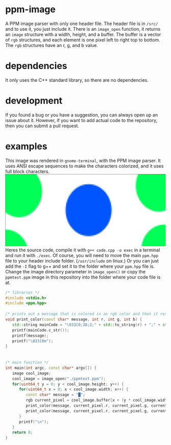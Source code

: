 # ppm-image
A PPM image parser with only one header file. The header file is in `/src/` and to use it, you just include it.
There is an `image_open` function, it returns an `image` structure with a width, height, and a buffer. The buffer is a vector of `rgb`  structures, and each element is one pixel left to right top to bottom. The `rgb` structures have an r, g, and b value.
# dependencies
It only uses the C++ standard library, so there are no dependencies.
# development
If you found a bug or you have a suggestion, you can always open up an issue about it. However, if you want to add actual code to the repository, then you can submit a pull request.
# examples
This image was rendered in `gnome-terminal`, with the PPM image parser. It uses ANSI escape sequences to make the characters colorized, and it uses full block characters.
![Screenshot](./examples/asciiexample.png)
Heres the source code, compile it with `g++ code.cpp -o exec` in a terminal and run it with `./exec`. Of course, you will need to move the main `ppm.hpp` file to your header include folder. (`/usr/include` on linux.) Or you can just add the `-I` flag to g++ and set it to the folder where your `ppm.hpp` file is. Change the image directory parameter in `image_open()` or copy the `ppmtest.ppm` image in this repository into the folder where your code file is at.
```c++
/* libraries */
#include <stdio.h>
#include <ppm.hpp>

/* prints out a message that is colored in an rgb color and then it resets the terminal color */
void print_color(const char* message, int r, int g, int b) {
   std::string mainCode = "\033[0;38;2;" + std::to_string(r) + ";" + std::to_string(g) + ";" + std::to_string(b) + "m";
   printf(mainCode.c_str());
   printf(message);
   printf("\033[0m");
}


/* main function */
int main(int argc, const char* argv[]) {
   image cool_image;
   cool_image = image_open("./ppmtest.ppm");
   for(uint64_t y = 0; y < cool_image.height; y++) {
      for(uint64_t x = 0; x < cool_image.width; x++) {
         const char* message = "█";
         rgb current_pixel = cool_image.buffer[x + (y * cool_image.width)];
         print_color(message, current_pixel.r, current_pixel.g, current_pixel.b);
         print_color(message, current_pixel.r, current_pixel.g, current_pixel.b);
      }
      printf("\n");
   }
   return 0;
}  
```
